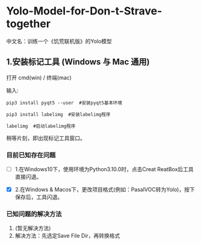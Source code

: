 # Yolo-Model-for-Don-t-Strave-together
  中文名：训练一个《饥荒联机版》的Yolo模型

## 1.安装标记工具 (Windows 与 Mac 通用)
  打开 cmd(win) / 终端(mac)
  
  输入:
  ```
  pip3 install pyqt5 --user  #安装pyqt5基本环境
  
  pip3 install labelimg  #安装labelimg程序
  
  labelimg  #启动labelimg程序
  ```
  稍等片刻，即出现标记工具窗口。
  
### 目前已知存在问题
 - [ ] 1.在Windows10下，使用环境为Python3.10.0时，点击Creat ReatBox后工具直接闪退。
 - [x] 2.在Windows & Macos下，更改项目格式(例如：PasalVOC转为Yolo)，按下保存后，工具闪退。


### 已知问题的解决方法
1. (暂无解决方法)
2. 解决方法：先选定Save File Dir，再转换格式
